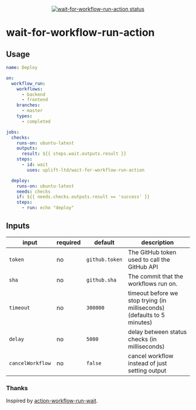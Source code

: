 <p align="center">
  <a href="https://github.com/uplift-ltd/wait-for-workflow-run-action/actions"><img alt="wait-for-workflow-run-action status" src="https://github.com/uplift-ltd/wait-for-workflow-run-action/workflows/build-test/badge.svg"></a>
</p>

# wait-for-workflow-run-action

## Usage

```yml
name: Deploy

on:
  workflow_run:
    workflows:
      - backend
      - frontend
    branches:
      - master
    types:
      - completed

jobs:
  checks:
    runs-on: ubuntu-latest
    outputs:
      result: ${{ steps.wait.outputs.result }}
    steps:
      - id: wait
        uses: uplift-ltd/wait-for-workflow-run-action

  deploy:
    runs-on: ubuntu-latest
    needs: checks
    if: ${{ needs.checks.outputs.result == 'success' }}
    steps:
      - run: echo "deploy"
```

## Inputs

| input            | required | default        | description                                                             |
| ---------------- | -------- | -------------- | ----------------------------------------------------------------------- |
| `token`          | no       | `github.token` | The GitHub token used to call the GitHub API                            |
| `sha`            | no       | `github.sha`   | The commit that the workflows run on.                                   |
| `timeout`        | no       | `300000`       | timeout before we stop trying (in milliseconds) (defaults to 5 minutes) |
| `delay`          | no       | `5000`         | delay between status checks (in milliseconds)                           |
| `cancelWorkflow` | no       | `false`        | cancel workflow instead of just setting output                          |

### Thanks

Inspired by [action-workflow-run-wait](https://github.com/ahmadnassri/action-workflow-run-wait).
